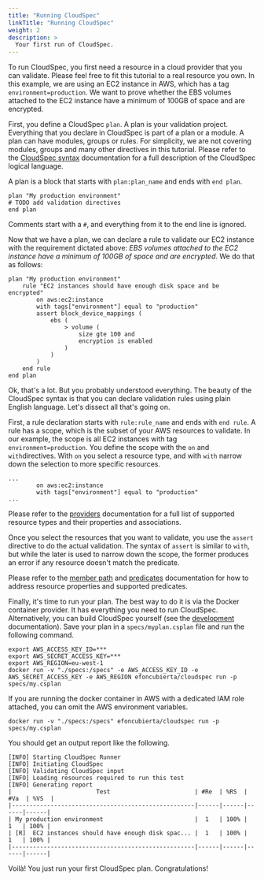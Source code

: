 ```yaml
---
title: "Running CloudSpec"
linkTitle: "Running CloudSpec"
weight: 2
description: >
  Your first run of CloudSpec.
---
```


To run CloudSpec, you first need a resource in a cloud provider that you can validate. Please feel free to fit this tutorial to a real resource you own. In this example, we are using an EC2 instance in AWS, which has a tag `environment=production`. We want to prove whether the EBS volumes attached to the EC2 instance have a minimum of 100GB of space and are encrypted.

First, you define a CloudSpec `plan`. A plan is your validation project. Everything that you declare in CloudSpec is part of a plan or a module. A plan can have modules, groups or rules. For simplicity, we are not covering modules, groups and many other directives in this tutorial. Please refer to the [CloudSpec syntax](../../syntax) documentation for a full description of the CloudSpec logical language.

A plan is a block that starts with `plan:plan_name` and ends with `end plan`.

```
plan "My production environment"
# TODO add validation directives
end plan
```

Comments start with a `#`, and everything from it to the end line is ignored.

Now that we have a plan, we can declare a rule to validate our EC2 instance with the requirement dictated above: _EBS volumes attached to the EC2 instance have a minimum of 100GB of space and are encrypted_. We do that as follows:

```
plan "My production environment"
    rule "EC2 instances should have enough disk space and be encrypted"
        on aws:ec2:instance
        with tags["environment"] equal to "production"
        assert block_device_mappings (
            ebs (
                > volume (
                    size gte 100 and
                    encryption is enabled
                )
            )
        )
    end rule
end plan
```

Ok, that's a lot. But you probably understood everything. The beauty of the CloudSpec syntax is that you can declare validation rules using plain English language. Let's dissect all that's going on.

First, a rule declaration starts with `rule:rule_name` and ends with `end rule`. A rule has a scope, which is the subset of your AWS resources to validate. In our example, the scope is all EC2 instances with tag `environment=production`. You define the scope with the `on` and `with`directives. With `on` you select a resource type, and with `with` narrow down the selection to more specific resources.

```
...
        on aws:ec2:instance
        with tags["environment"] equal to "production"
...
```

Please refer to the [providers](../../providers) documentation for a full list of supported resource types and their properties and associations.

Once you select the resources that you want to validate, you use the `assert` directive to do the actual validation. The syntax of `assert` is similar to `with`, but while the later is used to narrow down the scope, the former produces an error if any resource doesn't match the predicate.

Please refer to the [member path](../../syntax/member-path) and [predicates](../../syntax/predicates) documentation for how to address resource properties and supported predicates.

Finally, it's time to run your plan. The best way to do it is via the Docker container provider. It has everything you need to run CloudSpec. Alternatively, you can build CloudSpec yourself (see the [development](../../development) documentation). Save your plan in a `specs/myplan.csplan` file and run the following command.

```
export AWS_ACCESS_KEY_ID=***
export AWS_SECRET_ACCESS_KEY=***
export AWS_REGION=eu-west-1
docker run -v "./specs:/specs" -e AWS_ACCESS_KEY_ID -e AWS_SECRET_ACCESS_KEY -e AWS_REGION efoncubierta/cloudspec run -p specs/my.csplan
```

If you are running the docker container in AWS with a dedicated IAM role attached, you can omit the AWS environment variables.

```
docker run -v "./specs:/specs" efoncubierta/cloudspec run -p specs/my.csplan
```

You should get an output report like the following.

```
[INFO] Starting CloudSpec Runner
[INFO] Initiating CloudSpec
[INFO] Validating CloudSpec input
[INFO] Loading resources required to run this test
[INFO] Generating report
|                        Test                        | #Re  | %RS  | #Va  | %VS  |
|----------------------------------------------------|------|------|------|------|
| My production environment                          |  1   | 100% |  1   | 100% |
| [R]  EC2 instances should have enough disk spac... |  1   | 100% |  1   | 100% |
|----------------------------------------------------|------|------|------|------|
```

Voilà! You just run your first CloudSpec plan. Congratulations!